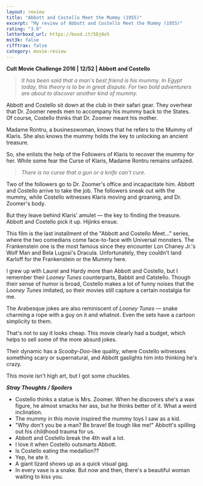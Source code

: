 ```yaml
---
layout: review
title: "Abbott and Costello Meet the Mummy (1955)"
excerpt: "My review of Abbott and Costello Meet the Mummy (1955)"
rating: "3.0"
letterboxd_url: https://boxd.it/5Dj8o5
mst3k: false
rifftrax: false
category: movie-review
---
```


<b><a rel="nofollow">Cult Movie Challenge 2016 | 12/52 | Abbott and Costello</a></b>

<blockquote><i>It has been said that a man's best friend is his mummy. In Egypt today, this theory is to be in great dispute. For two bold adventurers are about to discover another kind of mummy.</i></blockquote>Abbott and Costello sit down at the club in their safari gear. They overhear that Dr. Zoomer needs men to accompany his mummy back to the States. Of course, Costello thinks that Dr. Zoomer meant his mother.

Madame Rontru, a businesswoman, knows that he refers to the Mummy of Klaris. She also knows the mummy holds the key to unlocking an ancient treasure.

So, she enlists the help of the Followers of Klaris to recover the mummy for her. While some fear the Curse of Klaris, Madame Rontru remains unfazed.

<blockquote><i>There is no curse that a gun or a knife can't cure.</i></blockquote>Two of the followers go to Dr. Zoomer's office and incapacitate him. Abbott and Costello arrive to take the job. The followers sneak out with the mummy, while Costello witnesses Klaris moving and groaning, and Dr. Zoomer's body. 

But they leave behind Klaris' amulet — the key to finding the treasure. Abbott and Costello pick it up. Hijinks ensue.

This film is the last installment of the "Abbott and Costello Meet..." series, where the two comedians come face-to-face with Universal monsters. The Frankenstein one is the most famous since they encounter Lon Chaney Jr.'s Wolf Man and Bela Lugosi's Dracula. Unfortunately, they couldn't land Karloff for the Frankenstein or the Mummy here.

I grew up with Laurel and Hardy more than Abbott and Costello, but I remember their <i>Looney Tunes</i> counterparts, Babbit and Catstello. Though their sense of humor is broad, Costello makes a lot of funny noises that the <i>Looney Tunes</i> imitated, so their movies still capture a certain nostalgia for me.

The Arabesque jokes are also reminiscent of <i>Looney Tunes</i> — snake charming a rope with a guy on it and whatnot. Even the sets have a cartoon simplicity to them.

That's not to say it looks cheap. This movie clearly had a budget, which helps to sell some of the more absurd jokes.

Their dynamic has a <i>Scooby-Doo</i>-like quality, where Costello witnesses something scary or supernatural, and Abbott gaslights him into thinking he's crazy.

This movie isn't high art, but I got some chuckles.

<b>**_Stray Thoughts / Spoilers_**</b>

- Costello thinks a statue is Mrs. Zoomer. When he discovers she's a wax figure, he almost smacks her ass, but he thinks better of it. What a weird inclination.
- The mummy in this movie inspired the mummy toys I saw as a kid.
- "Why don't you be a man? Be brave! Be tough like me!" Abbott's spilling out his childhood trauma for us.
- Abbott and Costello break the 4th wall a lot.
- I love it when Costello outsmarts Abbott.
- Is Costello eating the medallion??
- Yep, he ate it.
- A giant lizard shows up as a quick visual gag.
- In every vase is a snake. But now and then, there's a beautiful woman waiting to kiss you.
